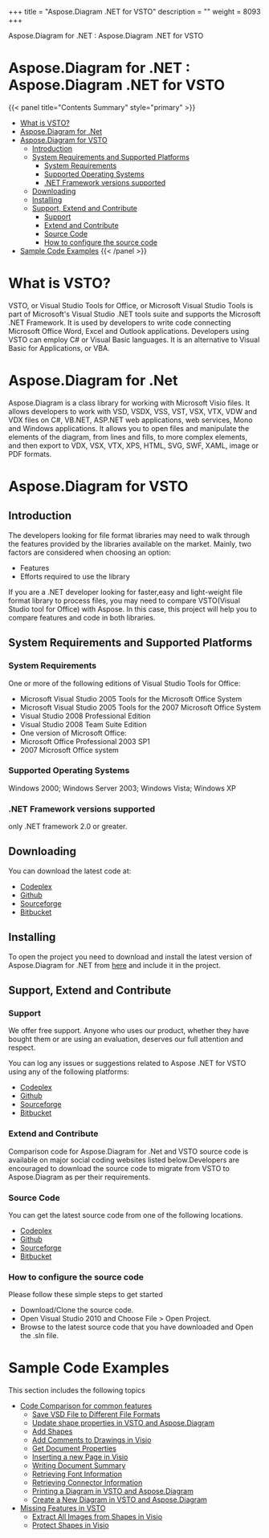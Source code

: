 +++
title = "Aspose.Diagram .NET for VSTO" 
description = "" 
weight = 8093 
+++

Aspose.Diagram for .NET : Aspose.Diagram .NET for VSTO  

# Aspose.Diagram for .NET : Aspose.Diagram .NET for VSTO


{{< panel title="Contents Summary" style="primary" >}}
*   [What is VSTO?](#Aspose.Diagram.NETforVSTO-WhatisVSTO?)
*   [Aspose.Diagram for .Net](#Aspose.Diagram.NETforVSTO-Aspose.Diagramfor.Net)
*   [Aspose.Diagram for VSTO](#Aspose.Diagram.NETforVSTO-Aspose.DiagramforVSTO)
    *   [Introduction](#Aspose.Diagram.NETforVSTO-Introduction)
    *   [System Requirements and Supported Platforms](#Aspose.Diagram.NETforVSTO-SystemRequirementsandSupportedPlatforms)
        *   [System Requirements](#Aspose.Diagram.NETforVSTO-SystemRequirements)
        *   [Supported Operating Systems](#Aspose.Diagram.NETforVSTO-SupportedOperatingSystems)
        *   [.NET Framework versions supported](#Aspose.Diagram.NETforVSTO-.NETFrameworkversionssupported)
    *   [Downloading](#Aspose.Diagram.NETforVSTO-Downloading)
    *   [Installing](#Aspose.Diagram.NETforVSTO-Installing)
    *   [Support, Extend and Contribute](#Aspose.Diagram.NETforVSTO-Support,ExtendandContribute)
        *   [Support](#Aspose.Diagram.NETforVSTO-Support)
        *   [Extend and Contribute](#Aspose.Diagram.NETforVSTO-ExtendandContribute)
        *   [Source Code](#Aspose.Diagram.NETforVSTO-SourceCode)
        *   [How to configure the source code](#Aspose.Diagram.NETforVSTO-Howtoconfigurethesourcecode)
*   [Sample Code Examples](#Aspose.Diagram.NETforVSTO-SampleCodeExamples)
{{< /panel >}}
# What is VSTO?

VSTO, or Visual Studio Tools for Office, or Microsoft Visual Studio Tools is part of Microsoft's Visual Studio .NET tools suite and supports the Microsoft .NET Framework. It is used by developers to write code connecting Microsoft Office Word, Excel and Outlook applications. Developers using VSTO can employ C# or Visual Basic languages. It is an alternative to Visual Basic for Applications, or VBA.

# Aspose.Diagram for .Net

Aspose.Diagram is a class library for working with Microsoft Visio files. It allows developers to work with VSD, VSDX, VSS, VST, VSX, VTX, VDW and VDX files on C#, VB.NET, ASP.NET web applications, web services, Mono and Windows applications. It allows you to open files and manipulate the elements of the diagram, from lines and fills, to more complex elements, and then export to VDX, VSX, VTX, XPS, HTML, SVG, SWF, XAML, image or PDF formats.

# Aspose.Diagram for VSTO

## Introduction

The developers looking for file format libraries may need to walk through the features provided by the libraries available on the market. Mainly, two factors are considered when choosing an option:

*   Features
*   Efforts required to use the library

If you are a .NET developer looking for faster,easy and light-weight file format library to process files, you may need to compare VSTO(Visual Studio tool for Office) with Aspose. In this case, this project will help you to compare features and code in both libraries.

## System Requirements and Supported Platforms

### System Requirements

One or more of the following editions of Visual Studio Tools for Office:

*   Microsoft Visual Studio 2005 Tools for the Microsoft Office System
*   Microsoft Visual Studio 2005 Tools for the 2007 Microsoft Office System
*   Visual Studio 2008 Professional Edition
*   Visual Studio 2008 Team Suite Edition
*   One version of Microsoft Office:
*   Microsoft Office Professional 2003 SP1
*   2007 Microsoft Office system

### Supported Operating Systems

Windows 2000; Windows Server 2003; Windows Vista; Windows XP

### .NET Framework versions supported

only .NET framework 2.0 or greater.

## Downloading

You can download the latest code at:

*   [Codeplex](http://goo.gl/spbIUb)
*   [Github](http://goo.gl/vaB1lL)
*   [Sourceforge](http://goo.gl/F4oLnp)
*   [Bitbucket](http://goo.gl/BzCiz1)

## Installing

To open the project you need to download and install the latest version of Aspose.Diagram for .NET from [here](http://www.aspose.com/.net/diagram-component.aspx) and include it in the project.

## Support, Extend and Contribute

### Support

We offer free support. Anyone who uses our product, whether they have bought them or are using an evaluation, deserves our full attention and respect.

You can log any issues or suggestions related to Aspose .NET for VSTO using any of the following platforms:

*   [Codeplex](http://goo.gl/U54yWo)
*   [Github](http://goo.gl/tDjFqA)
*   [Sourceforge](http://goo.gl/9CgWQu)
*   [Bitbucket](http://goo.gl/q7tEu9)

### Extend and Contribute

Comparison code for Aspose.Diagram for .Net and VSTO source code is available on major social coding websites listed below.Developers are encouraged to download the source code to migrate from VSTO to Aspose.Diagram as per their requirements.

### Source Code

You can get the latest source code from one of the following locations.

*   [Codeplex](https://goo.gl/FuhcdD)
*   [Github](https://goo.gl/JA8x5M)
*   [Sourceforge](https://goo.gl/XbE5rO)
*   [Bitbucket](https://goo.gl/XBqAzx)

### How to configure the source code

Please follow these simple steps to get started

*   Download/Clone the source code.
*   Open Visual Studio 2010 and Choose File > Open Project.
*   Browse to the latest source code that you have downloaded and Open the .sln file.

# Sample Code Examples

This section includes the following topics

*   [Code Comparison for common features](https://docs2.aspose.com/diagram/net/plugins/asposediagramnetforvsto/codecomparisonforcommonfeatures/)
    *   [Save VSD File to Different File Formats](https://docs2.aspose.com/diagram/net/plugins/asposediagramnetforvsto/codecomparisonforcommonfeatures/save+vsd+file+to+different+file+formats)
    *   [Update shape properties in VSTO and Aspose.Diagram](https://docs2.aspose.com/diagram/net/plugins/asposediagramnetforvsto/codecomparisonforcommonfeatures/update+shape+properties+in+vsto+and+aspose.diagram)
    *   [Add Shapes](https://docs2.aspose.com/diagram/net/plugins/asposediagramnetforvsto/codecomparisonforcommonfeatures/add+shapes)
    *   [Add Comments to Drawings in Visio](https://docs2.aspose.com/diagram/net/plugins/asposediagramnetforvsto/codecomparisonforcommonfeatures/add+comments+to+drawings+in+visio)
    *   [Get Document Properties](https://docs2.aspose.com/diagram/net/plugins/asposediagramnetforvsto/codecomparisonforcommonfeatures/get+document+properties)
    *   [Inserting a new Page in Visio](https://docs2.aspose.com/diagram/net/plugins/asposediagramnetforvsto/codecomparisonforcommonfeatures/inserting+a+new+page+in+visio)
    *   [Writing Document Summary](https://docs2.aspose.com/diagram/net/plugins/asposediagramnetforvsto/codecomparisonforcommonfeatures/writing+document+summary)
    *   [Retrieving Font Information](https://docs2.aspose.com/diagram/net/plugins/asposediagramnetforvsto/codecomparisonforcommonfeatures/retrieving+font+information)
    *   [Retrieving Connector Information](https://docs2.aspose.com/diagram/net/plugins/asposediagramnetforvsto/codecomparisonforcommonfeatures/retrieving+connector+information)
    *   [Printing a Diagram in VSTO and Aspose.Diagram](https://docs2.aspose.com/diagram/net/plugins/asposediagramnetforvsto/codecomparisonforcommonfeatures/printing+a+diagram+in+vsto+and+aspose.diagram)
    *   [Create a New Diagram in VSTO and Aspose.Diagram](https://docs2.aspose.com/diagram/net/plugins/asposediagramnetforvsto/codecomparisonforcommonfeatures/create+a+new+diagram+in+vsto+and+aspose.diagram)
*   [Missing Features in VSTO](https://docs2.aspose.com/diagram/net/plugins/asposediagramnetforvsto/missingfeaturesinvsto/)
    *   [Extract All Images from Shapes in Visio](https://docs2.aspose.com/diagram/net/plugins/asposediagramnetforvsto/missingfeaturesinvsto/extract+all+images+from+shapes+in+visio)
    *   [Protect Shapes in Visio](https://docs2.aspose.com/diagram/net/plugins/asposediagramnetforvsto/missingfeaturesinvsto/protect+shapes+in+visio)

